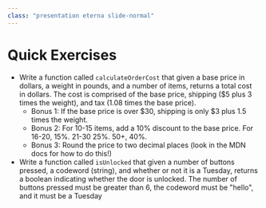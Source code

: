 ```yaml
---
class: "presentation eterna slide-normal"
---
```


# Quick Exercises
* Write a function called `calculateOrderCost` that given a base price in dollars, a weight in pounds, and a number of items, returns a total cost in dollars. The cost is comprised of the base price, shipping ($5 plus 3 times the weight), and tax (1.08 times the base price).
    * Bonus 1: If the base price is over $30, shipping is only $3 plus 1.5 times the weight. 
    * Bonus 2: For 10-15 items, add a 10% discount to the base price. For 16-20, 15%. 21-30 25%. 50+, 40%.
    * Bonus 3: Round the price to two decimal places (look in the MDN docs for how to do this!)
* Write a function called `isUnlocked` that given a number of buttons pressed, a codeword (string), and whether or not it is a Tuesday, returns a boolean indicating whether the door is unlocked. The number of buttons pressed must be greater than 6, the codeword must be "hello", and it must be a Tuesday
